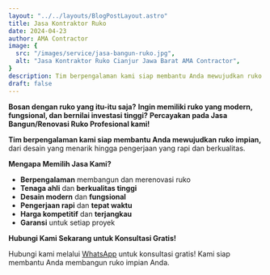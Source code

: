 ```yaml
---
layout: "../../layouts/BlogPostLayout.astro"
title: Jasa Kontraktor Ruko
date: 2024-04-23
author: AMA Contractor
image: {
  src: "/images/service/jasa-bangun-ruko.jpg",
  alt: "Jasa Kontraktor Ruko Cianjur Jawa Barat AMA Contractor",
}
description: Tim berpengalaman kami siap membantu Anda mewujudkan ruko impian, dari desain yang menarik hingga pengerjaan yang rapi dan berkualitas.
draft: false
---
```

**Bosan dengan ruko yang itu-itu saja?** 
**Ingin memiliki ruko yang modern, fungsional, dan bernilai investasi tinggi?**
**Percayakan pada Jasa Bangun/Renovasi Ruko Profesional kami!**

**Tim berpengalaman kami siap membantu Anda mewujudkan ruko impian,** dari desain yang menarik hingga pengerjaan yang rapi dan berkualitas.

**Mengapa Memilih Jasa Kami?**

-   **Berpengalaman** membangun dan merenovasi ruko
-   **Tenaga ahli** dan **berkualitas tinggi**
-   **Desain modern** dan **fungsional**
-   **Pengerjaan rapi** dan **tepat waktu**
-   **Harga kompetitif** dan **terjangkau**
-   **Garansi** untuk setiap proyek

**Hubungi Kami Sekarang untuk Konsultasi Gratis!**

Hubungi kami melalui [WhatsApp](https://api.whatsapp.com/send?phone=6285780007121&text=Halo%20saya%20ingin%20konsultasi%20tentang) untuk konsultasi gratis! Kami siap membantu Anda membangun ruko impian Anda.